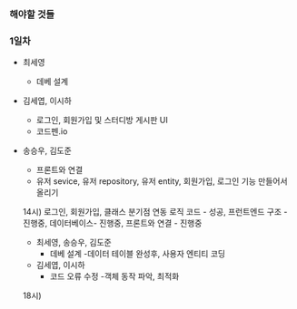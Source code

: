 ### 해야할 것들

### 1일차

- 최세영
    - 데베 설계
- 김세엽, 이시하
    - 로그인, 회원가입 및 스터디방 게시판 UI
    - 코드펜.io
- 송승우, 김도준
    - 프론트와 연결
    - 유저 sevice, 유저 repository, 유저 entity, 회원가입, 로그인 기능 만들어서 올리기
 
  14시) 로그인, 회원가입, 클래스 분기점 연동 로직 코드 - 성공, 프런트엔드 구조 - 진행중, 데이터베이스- 진행중, 프론트와 연결 - 진행중

  - 최세영, 송승우, 김도준
      - 데베 설계
          -데이터 테이블 완성후, 사용자 엔티티 코딩
  - 김세엽, 이시하
      - 코드 오류 수정
          -객체 동작 파악, 최적화

   18시) 
